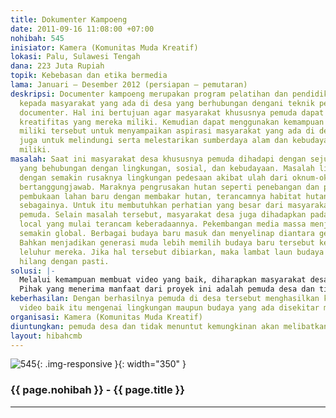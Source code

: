 ```yaml
---
title: Dokumenter Kampoeng
date: 2011-09-16 11:08:00 +07:00
nohibah: 545
inisiator: Kamera (Komunitas Muda Kreatif)
lokasi: Palu, Sulawesi Tengah
dana: 223 Juta Rupiah
topik: Kebebasan dan etika bermedia
lama: Januari – Desember 2012 (persiapan – pemutaran)
deskripsi: Documenter kampoeng merupakan program pelatihan dan pendidikan yang ditujukan
  kepada masyarakat yang ada di desa yang berhubungan dengani teknik pembuatan video/film
  documenter. Hal ini bertujuan agar masyarakat khususnya pemuda dapat menyalurkan
  kreatifitas yang mereka miliki. Kemudian dapat menggunakan kemampuan yang mereka
  miliki tersebut untuk menyampaikan aspirasi masyarakat yang ada di desannya dan
  juga untuk melindungi serta melestarikan sumberdaya alam dan kebudayaan yang mereka
  miliki.
masalah: Saat ini masyarakat desa khususnya pemuda dihadapi dengan sejumlah permasalahan
  yang behubungan dengan lingkungan, sosial, dan kebudayaan. Masalah lingkungan, berhubungan
  dengan semakin rusaknya lingkungan pedesaan akibat ulah dari oknum-oknum yang tidak
  bertanggungjawab. Maraknya pengrusakan hutan seperti penebangan dan penjarahan,
  pembukaan lahan baru dengan membakar hutan, terancamnya habitat hutan, dan lain
  sebagainya. Untuk itu membutuhkan perhatian yang besar dari masyarakat desa, khususnya
  pemuda. Selain masalah tersebut, masyarakat desa juga dihadapkan pada masalah budaya
  local yang mulai terancam keberadaannya. Pekembangan media massa menjadikan desa
  semakin global. Berbagai budaya baru masuk dan menyelinap diantara genarasi muda.
  Bahkan menjadikan generasi muda lebih memilih budaya baru tersebut ketimbang budaya
  leluhur mereka. Jika hal tersebut dibiarkan, maka lambat laun budaya local akan
  hilang dengan pasti.
solusi: |-
  Melalui kemampuan membuat video yang baik, diharapkan masyarakat desa mampu menyampaikan permasalahan yang mereka hadapi dengan lebih baik. Masyarakat desa dapat membuat film documenter mengenai hutan mereka yang rusak dan kemudian hasilnya dapat menjadi bahan masukan bagi pemerintah dan pihak-pihak lain yang terkait. Masyarakat desa dapat mendokumentasikan kebudayaan yang mereka miliki, sehingga kekawatiran terancam punahnya sebuah kebudayaan dapat teratasi. Dengan demikian generasi berikutnya dapat belajar dari video yang ada.
  Pihak yang menerima manfaat dari proyek ini adalah pemuda desa dan tidak menuntut kemungkinan akan melibatkan siapa saja yang tertarik. Dalam hal ini jelas yang diuntungkan adalah masyarakat desa tersebut. Selain mereka dapat memperoleh pengetahuan mengenai teknik film/video documenter, mereka juga dapat mejaga lingkungan dan melastarikan warisan budaya yang mereka miliki.
keberhasilan: Dengan berhasilnya pemuda di desa tersebut menghasilkan karya berupa
  video baik itu mengenai lingkungan maupun budaya yang ada disekitar mereka
organisasi: Kamera (Komunitas Muda Kreatif)
diuntungkan: pemuda desa dan tidak menuntut kemungkinan akan melibatkan siapa saja yang tertarik. Dalam hal ini jelas yang diuntungkan adalah masyarakat desa tersebut. Selain mereka dapat memperoleh pengetahuan mengenai teknik film/video documenter, mereka juga dapat mejaga lingkungan dan melastarikan warisan budaya yang mereka miliki.
layout: hibahcmb
---
```


![545](/static/img/hibahcmb/545.png){: .img-responsive }{: width="350" }

### {{ page.nohibah }} - {{ page.title }}

---
